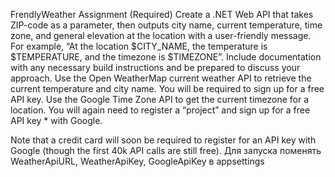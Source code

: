 FrendlyWeather
Assignment (Required) Create a .NET Web API that takes ZIP-code as a parameter, then outputs city name, current temperature, time zone, and general elevation at the location with a user-friendly message. For example, “At the location $CITY_NAME, the temperature is $TEMPERATURE, and the timezone is $TIMEZONE”. Include documentation with any necessary build instructions and be prepared to discuss your approach. Use the Open WeatherMap current weather API to retrieve the current temperature and city name. You will be required to sign up for a free API key. Use the Google Time Zone API to get the current timezone for a location. You will again need to register a “project” and sign up for a free API key * with Google.

Note that a credit card will soon be required to register for an API key with Google (though the first 40k API calls are still free).
Для запуска поменять WeatherApiURL, WeatherApiKey, GoogleApiKey в appsettings